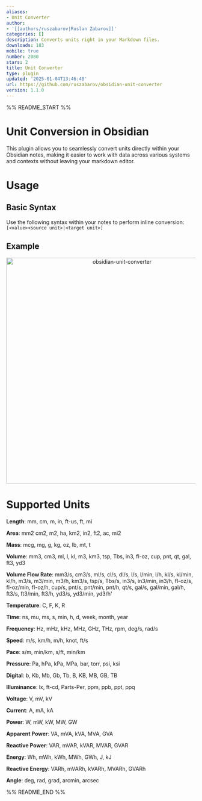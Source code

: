 ```yaml
---
aliases:
- Unit Converter
author:
- '[[authors/ruszabarov|Ruslan Zabarov]]'
categories: []
description: Converts units right in your Markdown files.
downloads: 183
mobile: true
number: 2080
stars: 2
title: Unit Converter
type: plugin
updated: '2025-01-04T13:46:40'
url: https://github.com/ruszabarov/obsidian-unit-converter
version: 1.1.0
---
```


%% README_START %%

# Unit Conversion in Obsidian

This plugin allows you to seamlessly convert units directly within your Obsidian notes, making it easier to work with data across various systems and contexts without leaving your markdown editor.

# Usage

## Basic Syntax
Use the following syntax within your notes to perform inline conversion:
`[<value><source unit>|<target unit>]`

## Example
<div align="center">
  <img src="https://github.com/user-attachments/assets/a191b540-decd-4f2e-930b-0aa8a9f71678" alt="obsidian-unit-converter" width="600">
</div>

# Supported Units

**Length**: mm, cm, m, in, ft-us, ft, mi

**Area**: mm2 cm2, m2, ha, km2, in2, ft2, ac, mi2

**Mass**: mcg, mg, g, kg, oz, lb, mt, t

**Volume**: mm3, cm3, ml, l, kl, m3, km3, tsp, Tbs, in3, fl-oz, cup, pnt, qt, gal, ft3, yd3

**Volume Flow Rate**: mm3/s, cm3/s, ml/s, cl/s, dl/s, l/s, l/min, l/h, kl/s, kl/min, kl/h, m3/s, m3/min, m3/h, km3/s, tsp/s, Tbs/s, in3/s, in3/min, in3/h, fl-oz/s, fl-oz/min, fl-oz/h, cup/s, pnt/s, pnt/min, pnt/h, qt/s, gal/s, gal/min, gal/h, ft3/s, ft3/min, ft3/h, yd3/s, yd3/min, yd3/h'

**Temperature**: C, F, K, R

**Time**: ns, mu, ms, s, min, h, d, week, month, year

**Frequency**: Hz, mHz, kHz, MHz, GHz, THz, rpm, deg/s, rad/s

**Speed**: m/s, km/h, m/h, knot, ft/s

**Pace**: s/m, min/km, s/ft, min/km

**Pressure**: Pa, hPa, kPa, MPa, bar, torr, psi, ksi

**Digital**: b, Kb, Mb, Gb, Tb, B, KB, MB, GB, TB

**Illuminance**: lx, ft-cd, Parts-Per, ppm, ppb, ppt, ppq

**Voltage**: V, mV, kV

**Current**: A, mA, kA

**Power**: W, mW, kW, MW, GW

**Apparent Power**: VA, mVA, kVA, MVA, GVA

**Reactive Power**: VAR, mVAR, kVAR, MVAR, GVAR

**Energy**: Wh, mWh, kWh, MWh, GWh, J, kJ

**Reactive Energy**: VARh, mVARh, kVARh, MVARh, GVARh

**Angle**: deg, rad, grad, arcmin, arcsec


%% README_END %%